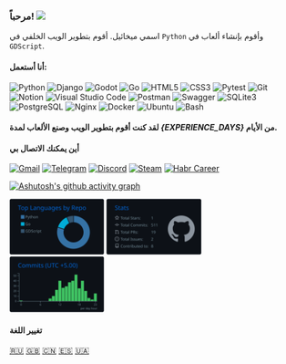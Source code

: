 ### مرحباً! <img src="https://i.imgur.com/ht1cLtJ.gif" width="50"/>

اسمي ميخائيل. أقوم بتطوير الويب الخلفي في `Python` وأقوم بإنشاء ألعاب في `GDScript`.

#### أنا أستعمل:

<div class="image-row">
  <img src="https://icon.icepanel.io/Technology/svg/Python.svg" width="40" alt="Python" title="Python"/>
  <img src="https://img.icons8.com/?size=100&id=hs3gwiXlyJ01&format=png&color=117E32" width="40" alt="Django" title="Django"/>
  <img src="https://icon.icepanel.io/Technology/svg/Godot-Engine.svg" width="40" alt="Godot" title="Godot"/>
  <img src="https://habrastorage.org/webt/vw/wl/yh/vwwlyhl18xp3yt34bgozvsmwe5c.png" width="70" alt="Go" title="Go"/>
  <img src="https://user-images.githubusercontent.com/25181517/192158954-f88b5814-d510-4564-b285-dff7d6400dad.png" width="40" alt="HTML5" title="HTML5"/>
  <img src="https://user-images.githubusercontent.com/25181517/183898674-75a4a1b1-f960-4ea9-abcb-637170a00a75.png" width="40" alt="CSS3" title="CSS3"/>
  <img src="https://user-images.githubusercontent.com/25181517/184117132-9e89a93b-65fb-47c3-91e7-7d0f99e7c066.png" width="40" alt="Pytest" title="Pytest"/>
  <img src="https://user-images.githubusercontent.com/25181517/192108372-f71d70ac-7ae6-4c0d-8395-51d8870c2ef0.png" width="40" alt="Git" title="Git"/>
  <img src="https://cdn3.iconfinder.com/data/icons/social-media-pack-12/512/Notion-512.png" width="40" alt="Notion" title="Notion"/>
  <img src="https://user-images.githubusercontent.com/25181517/192108891-d86b6220-e232-423a-bf5f-90903e6887c3.png" width="40" alt="Visual Studio Code" title="Visual Studio Code"/>
  <img src="https://user-images.githubusercontent.com/25181517/192109061-e138ca71-337c-4019-8d42-4792fdaa7128.png" width="40" alt="Postman" title="Postman"/>
  <img src="https://user-images.githubusercontent.com/25181517/186711335-a3729606-5a78-4496-9a36-06efcc74f800.png" width="40" alt="Swagger" title="Swagger"/>
  <img src="https://github.com/marwin1991/profile-technology-icons/assets/136815194/82df4543-236b-4e45-9604-5434e3faab17" width="40" alt="SQLite3" title="SQLite3"/>
  <img src="https://icon.icepanel.io/Technology/svg/PostgresSQL.svg" width="40" alt="PostgreSQL" title="PostgreSQL"/>
  <img src="https://img.icons8.com/?size=100&id=t2x6DtCn5Zzx&format=png&color=000000" width="40" alt="Nginx" title="Nginx"/>
  <img src="https://img.icons8.com/?size=100&id=cdYUlRaag9G9&format=png&color=000000" width="40" alt="Docker" title="Docker"/>
  <img src="https://icon.icepanel.io/Technology/svg/Ubuntu.svg" width="40" alt="Ubuntu" title="Ubuntu"/>
  <img src="https://icon.icepanel.io/Technology/png-shadow-512/Bash.png" width="40" alt="Bash" title="Bash"/>
</div>

#### لقد كنت أقوم بتطوير الويب وصنع الألعاب لمدة ***{EXPERIENCE_DAYS}*** من الأيام.

#### أين يمكنك الاتصال بي

  [![Gmail](https://img.shields.io/badge/gmail-black?style=for-the-badge&logo=gmail&logoColor=FFA726)](https://mail.google.com/mail/u/0/#inbox?compose=NZVHGBDCZJXJjtMPgkglZzNSxMpvfFCQqrrkssFrkSlJhQsfsJZQXnBnCGVTwVKgfkZXlq)
  [![Telegram](https://img.shields.io/badge/telegram-black?style=for-the-badge&logo=Telegram&logoColor=FFA726)](https://t.me/linkoffee)
  [![Discord](https://img.shields.io/badge/DISCORD-black?style=for-the-badge&logo=Discord&logoColor=FFA726)](https://discordapp.com/users/774180553548496928/)
  [![Steam](https://img.shields.io/badge/steam-black?style=for-the-badge&logo=steam&logoColor=FFA726)](https://steamcommunity.com/id/flyrane_russia/)
  [![Habr Career](https://img.shields.io/badge/habr%20career-black?style=for-the-badge&logo=Habr&logoColor=FFA726)](https://career.habr.com/linkoffee)

[![Ashutosh's github activity graph](https://github-readme-activity-graph.vercel.app/graph?username=linkoffee&theme=github-compact&grid=false&radius=16&area=true&area_color=0366D6&line=0366D6&point=0D1117)](https://github.com/ashutosh00710/github-readme-activity-graph)

<div class="image-row">
  <img src="https://raw.githubusercontent.com/linkoffee/linkoffee/main/profile-summary-card-output/github_dark/1-repos-per-language.svg" width="33%"/>
  <img src="https://raw.githubusercontent.com/linkoffee/linkoffee/main/profile-summary-card-output/github_dark/3-stats.svg" width="33%"/>
  <img src="https://raw.githubusercontent.com/linkoffee/linkoffee/main/profile-summary-card-output/github_dark/4-productive-time.svg" width="33%"/>
</div>

#### تغيير اللغة
[🇷🇺](README.md) [🇬🇧](README_EN.md) [🇨🇳](README_CN.md) [🇪🇸](README_ES.md) [🇺🇦](README_UA.md)
